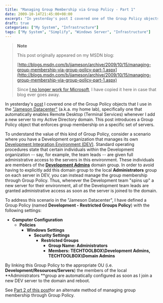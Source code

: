 ```yaml
---
title: "Managing Group Membership via Group Policy - Part 1"
date: 2009-10-14T21:45:00+08:00
excerpt: "In yesterday's post I covered one of the Group Policy objects that I use in the \"Jameson Datacenter\" (a.k.a. my home lab), specifically one that automatically enables Remote Desktop (Terminal Services) whenever I add a new server to my Active Directory..."
draft: true
categories: ["My System", "Infrastructure"]
tags: ["My System", "Simplify", "Windows Server", "Infrastructure"]
---
```


> **Note**
> 
> This post originally appeared on my MSDN blog:  
>   
> 
> [http://blogs.msdn.com/b/jjameson/archive/2009/10/15/managing-group-membership-via-group-policy-part-1.aspx](http://blogs.msdn.com/b/jjameson/archive/2009/10/15/managing-group-membership-via-group-policy-part-1.aspx)
> 
> Since [I no longer work for Microsoft](/blog/jjameson/archive/2011/09/02/last-day-with-microsoft.aspx), I have copied it here in case that blog ever goes away.


In yesterday's [post](/blog/jjameson/archive/2009/10/14/enabling-remote-desktop-via-group-policy.aspx) I covered one of the Group Policy objects that I use in the ["Jameson Datacenter"](/blog/jjameson/archive/2009/09/14/the-jameson-datacenter.aspx) (a.k.a. my home lab), specifically one that automatically enables Remote Desktop (Terminal Services) whenever I add a new server to my Active Directory domain. This post introduces a Group Policy object that enforces group membership on a specific set of servers.

To understand the value of this kind of Group Policy, consider a scenario where you have a Development organization that manages its own [Development Integration Environment (DEV)](/blog/jjameson/archive/2009/09/25/development-and-build-environments.aspx). Standard operating procedures state that certain individuals within the Development organization -- say, for example, the team leads -- are given full administrative access to the servers in this environment. These individuals are members of the [**Development Admins**](/blog/jjameson/archive/2009/10/02/active-directory-domain-structure-in-the-jameson-datacenter.aspx) domain group. In order to avoid having to explicitly add this domain group to the local **Administrators** group on each server in DEV, you can instead manage the group membership through Group Policy. Thus, whenever the Development team "spins up" a new server for their environment, all of the Development team leads are granted administrative access as soon as the server is joined to the domain.

To address this scenario in the "Jameson Datacenter", I have defined a Group Policy (named **Development - Restricted Groups Policy**) with the following settings:

- **Computer Configuration**
    - **Policies**
        - **Windows Settings**
            - **Security Settings**
                - **Restricted Groups**
                    - **Group Name: Administrators**
                    - **Members: TECHTOOLBOX\Development Admins, TECHTOOLBOX\Domain Admins**


By linking this Group Policy to the appropriate OU (i.e. **Development/Resources/Servers**) the members of the local **Administrators **group are automatically configured as soon as I join a new DEV server to the domain and reboot.

See [Part 2 of this post](/blog/jjameson/archive/2009/10/15/managing-group-membership-via-group-policy-part-2.aspx)for an alternate method of managing group membership through Group Policy.

